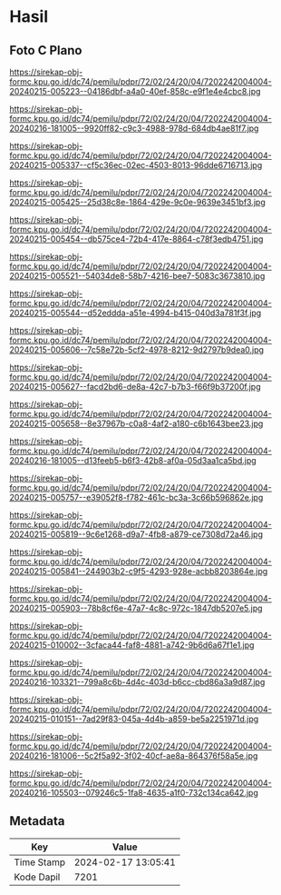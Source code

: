 # Hasil

## Foto C Plano

https://sirekap-obj-formc.kpu.go.id/dc74/pemilu/pdpr/72/02/24/20/04/7202242004004-20240215-005223--04186dbf-a4a0-40ef-858c-e9f1e4e4cbc8.jpg

https://sirekap-obj-formc.kpu.go.id/dc74/pemilu/pdpr/72/02/24/20/04/7202242004004-20240216-181005--9920ff82-c9c3-4988-978d-684db4ae81f7.jpg

https://sirekap-obj-formc.kpu.go.id/dc74/pemilu/pdpr/72/02/24/20/04/7202242004004-20240215-005337--cf5c36ec-02ec-4503-8013-96dde6716713.jpg

https://sirekap-obj-formc.kpu.go.id/dc74/pemilu/pdpr/72/02/24/20/04/7202242004004-20240215-005425--25d38c8e-1864-429e-9c0e-9639e3451bf3.jpg

https://sirekap-obj-formc.kpu.go.id/dc74/pemilu/pdpr/72/02/24/20/04/7202242004004-20240215-005454--db575ce4-72b4-417e-8864-c78f3edb4751.jpg

https://sirekap-obj-formc.kpu.go.id/dc74/pemilu/pdpr/72/02/24/20/04/7202242004004-20240215-005521--54034de8-58b7-4216-bee7-5083c3673810.jpg

https://sirekap-obj-formc.kpu.go.id/dc74/pemilu/pdpr/72/02/24/20/04/7202242004004-20240215-005544--d52eddda-a51e-4994-b415-040d3a781f3f.jpg

https://sirekap-obj-formc.kpu.go.id/dc74/pemilu/pdpr/72/02/24/20/04/7202242004004-20240215-005606--7c58e72b-5cf2-4978-8212-9d2797b9dea0.jpg

https://sirekap-obj-formc.kpu.go.id/dc74/pemilu/pdpr/72/02/24/20/04/7202242004004-20240215-005627--facd2bd6-de8a-42c7-b7b3-f66f9b37200f.jpg

https://sirekap-obj-formc.kpu.go.id/dc74/pemilu/pdpr/72/02/24/20/04/7202242004004-20240215-005658--8e37967b-c0a8-4af2-a180-c6b1643bee23.jpg

https://sirekap-obj-formc.kpu.go.id/dc74/pemilu/pdpr/72/02/24/20/04/7202242004004-20240216-181005--d13feeb5-b6f3-42b8-af0a-05d3aa1ca5bd.jpg

https://sirekap-obj-formc.kpu.go.id/dc74/pemilu/pdpr/72/02/24/20/04/7202242004004-20240215-005757--e39052f8-f782-461c-bc3a-3c66b596862e.jpg

https://sirekap-obj-formc.kpu.go.id/dc74/pemilu/pdpr/72/02/24/20/04/7202242004004-20240215-005819--9c6e1268-d9a7-4fb8-a879-ce7308d72a46.jpg

https://sirekap-obj-formc.kpu.go.id/dc74/pemilu/pdpr/72/02/24/20/04/7202242004004-20240215-005841--244903b2-c9f5-4293-928e-acbb8203864e.jpg

https://sirekap-obj-formc.kpu.go.id/dc74/pemilu/pdpr/72/02/24/20/04/7202242004004-20240215-005903--78b8cf6e-47a7-4c8c-972c-1847db5207e5.jpg

https://sirekap-obj-formc.kpu.go.id/dc74/pemilu/pdpr/72/02/24/20/04/7202242004004-20240215-010002--3cfaca44-faf8-4881-a742-9b6d6a67f1e1.jpg

https://sirekap-obj-formc.kpu.go.id/dc74/pemilu/pdpr/72/02/24/20/04/7202242004004-20240216-103321--799a8c6b-4d4c-403d-b6cc-cbd86a3a9d87.jpg

https://sirekap-obj-formc.kpu.go.id/dc74/pemilu/pdpr/72/02/24/20/04/7202242004004-20240215-010151--7ad29f83-045a-4d4b-a859-be5a2251971d.jpg

https://sirekap-obj-formc.kpu.go.id/dc74/pemilu/pdpr/72/02/24/20/04/7202242004004-20240216-181006--5c2f5a92-3f02-40cf-ae8a-864376f58a5e.jpg

https://sirekap-obj-formc.kpu.go.id/dc74/pemilu/pdpr/72/02/24/20/04/7202242004004-20240216-105503--079246c5-1fa8-4635-a1f0-732c134ca642.jpg


## Metadata

| Key        | Value               |
| ---------- | ------------------- |
| Time Stamp | 2024-02-17 13:05:41 |
| Kode Dapil | 7201                |



